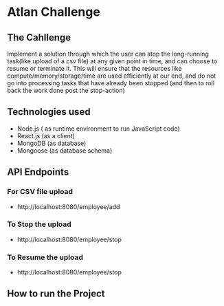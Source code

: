 # Atlan Challenge

## The Cahllenge

Implement a solution through which the user can stop the long-running task(like upload of a csv file) at any given point in time, and can choose to resume or terminate it. This will ensure that the resources like compute/memory/storage/time are used efficiently at our end, and do not go into processing tasks that have already been stopped (and then to roll back the work done post the stop-action)

## Technologies used

* Node.js ( as runtime environment to run JavaScript code)
* React.js (as a client)
* MongoDB (as database)
* Mongoose (as database schema)

## API Endpoints

### For CSV file upload

* http://localhost:8080/employee/add

### To Stop the upload

* http://localhost:8080/employee/stop

### To Resume the upload

* http://localhost:8080/employee/stop

## How to run the Project
